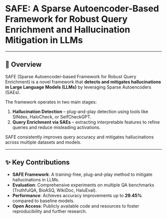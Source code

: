 # SAFE: A Sparse Autoencoder-Based Framework for Robust Query Enrichment and Hallucination Mitigation in LLMs

---

## 📖 Overview
SAFE (Sparse Autoencoder-based Framework for Robust Query Enrichment) is a novel framework that **detects and mitigates hallucinations in Large Language Models (LLMs)** by leveraging Sparse Autoencoders (SAEs).  

The framework operates in two main stages:
1. **Hallucination Detection** – plug-and-play detection using tools like SINdex, HaloCheck, or SelfCheckGPT.  
2. **Query Enrichment via SAEs** – extracting interpretable features to refine queries and reduce misleading activations.  

SAFE consistently improves query accuracy and mitigates hallucinations across multiple datasets and models.

---

## ✨ Key Contributions
- **SAFE Framework**: A training-free, plug-and-play method to mitigate hallucinations in LLMs.  
- **Evaluation**: Comprehensive experiments on multiple QA benchmarks (TruthfulQA, BioASQ, WikiDoc, HaluEval).  
- **Performance**: Achieves accuracy improvements up to **29.45%** compared to baseline models.  
- **Open Access**: Publicly available code and resources to foster reproducibility and further research.  
 



